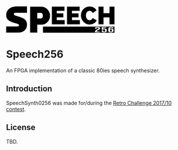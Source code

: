 ![Speech256](assets/logo_small.png)
# Speech256

An FPGA implementation of a classic 80ies speech synthesizer.

## Introduction

SpeechSynth0256 was made for/during the [Retro Challenge 2017/10 contest](http://www.retrochallenge.org).

## License
TBD.

